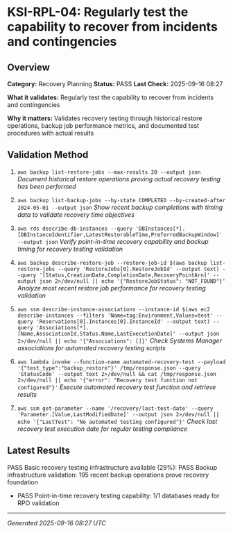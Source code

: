 # KSI-RPL-04: Regularly test the capability to recover from incidents and contingencies

## Overview

**Category:** Recovery Planning
**Status:** PASS
**Last Check:** 2025-09-16 08:27

**What it validates:** Regularly test the capability to recover from incidents and contingencies

**Why it matters:** Validates recovery testing through historical restore operations, backup job performance metrics, and documented test procedures with actual results

## Validation Method

1. `aws backup list-restore-jobs --max-results 20 --output json`
   *Document historical restore operations proving actual recovery testing has been performed*

2. `aws backup list-backup-jobs --by-state COMPLETED --by-created-after 2024-05-01 --output json`
   *Show recent backup completions with timing data to validate recovery time objectives*

3. `aws rds describe-db-instances --query 'DBInstances[*].[DBInstanceIdentifier,LatestRestorableTime,PreferredBackupWindow]' --output json`
   *Verify point-in-time recovery capability and backup timing for recovery testing validation*

4. `aws backup describe-restore-job --restore-job-id $(aws backup list-restore-jobs --query 'RestoreJobs[0].RestoreJobId' --output text) --query '[Status,CreationDate,CompletionDate,RecoveryPointArn]' --output json 2>/dev/null || echo '{"RestoreJobStatus": "NOT_FOUND"}'`
   *Analyze most recent restore job performance for recovery testing validation*

5. `aws ssm describe-instance-associations --instance-id $(aws ec2 describe-instances --filters 'Name=tag:Environment,Values=test' --query 'Reservations[0].Instances[0].InstanceId' --output text) --query 'Associations[*].[Name,AssociationId,Status.Name,LastExecutionDate]' --output json 2>/dev/null || echo '{"Associations": []}'`
   *Check Systems Manager associations for automated recovery testing scripts*

6. `aws lambda invoke --function-name automated-recovery-test --payload '{"test_type":"backup_restore"}' /tmp/response.json --query 'StatusCode' --output text 2>/dev/null && cat /tmp/response.json 2>/dev/null || echo '{"error": "Recovery test function not configured"}'`
   *Execute automated recovery test function and retrieve results*

7. `aws ssm get-parameter --name '/recovery/last-test-date' --query 'Parameter.[Value,LastModifiedDate]' --output json 2>/dev/null || echo '{"LastTest": "No automated testing configured"}'`
   *Check last recovery test execution date for regular testing compliance*

## Latest Results

PASS Basic recovery testing infrastructure available (29%): PASS Backup infrastructure validation: 195 recent backup operations prove recovery foundation
- PASS Point-in-time recovery testing capability: 1/1 databases ready for RPO validation

---
*Generated 2025-09-16 08:27 UTC*
